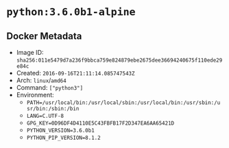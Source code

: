 # `python:3.6.0b1-alpine`

## Docker Metadata

- Image ID: `sha256:011e5479d7a236f9bbca759e824879ebe2675dee36694240675f110ede29e84c`
- Created: `2016-09-16T21:11:14.085747543Z`
- Arch: `linux`/`amd64`
- Command: `["python3"]`
- Environment:
  - `PATH=/usr/local/bin:/usr/local/sbin:/usr/local/bin:/usr/sbin:/usr/bin:/sbin:/bin`
  - `LANG=C.UTF-8`
  - `GPG_KEY=0D96DF4D4110E5C43FBFB17F2D347EA6AA65421D`
  - `PYTHON_VERSION=3.6.0b1`
  - `PYTHON_PIP_VERSION=8.1.2`
